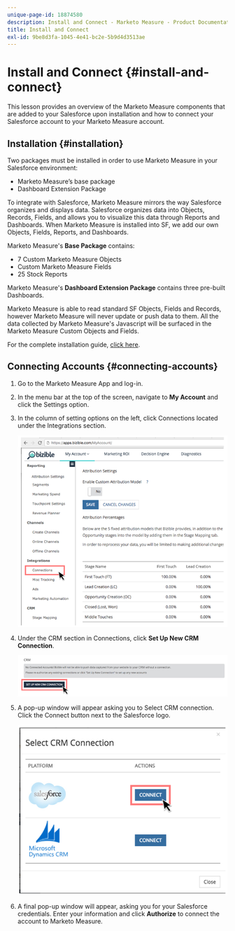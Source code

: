 ```yaml
---
unique-page-id: 18874580
description: Install and Connect - Marketo Measure - Product Documentation
title: Install and Connect
exl-id: 9be8d3fa-1045-4e41-bc2e-5b9d4d3513ae
---
```

# Install and Connect {#install-and-connect}

This lesson provides an overview of the Marketo Measure components that are added to your Salesforce upon installation and how to connect your Salesforce account to your Marketo Measure account.

## Installation {#installation}

Two packages must be installed in order to use Marketo Measure in your Salesforce environment:

* Marketo Measure’s base package
* Dashboard Extension Package

To integrate with Salesforce, Marketo Measure mirrors the way Salesforce organizes and displays data. Salesforce organizes data into Objects, Records, Fields, and allows you to visualize this data through Reports and Dashboards. When Marketo Measure is installed into SF, we add our own Objects, Fields, Reports, and Dashboards.

Marketo Measure's **Base Package** contains:

* 7 Custom Marketo Measure Objects
* Custom Marketo Measure Fields
* 25 Stock Reports

Marketo Measure's **Dashboard Extension Package** contains three pre-built Dashboards.

Marketo Measure is able to read standard SF Objects, Fields and Records, however Marketo Measure will never update or push data to them. All the data collected by Marketo Measure's Javascript will be surfaced in the Marketo Measure Custom Objects and Fields.

For the complete installation guide, [click here](/help/configuration-and-setup/marketo-measure-and-salesforce/marketo-measure-salesforce-package-installation-and-set-up.md).

## Connecting Accounts {#connecting-accounts}

1. Go to the Marketo Measure App and log-in.

1. In the menu bar at the top of the screen, navigate to **My Account** and  click the Settings option.

1. In the column of setting options on the left, click Connections located under the Integrations section.

   ![](assets/1.png)

1. Under the CRM section in Connections, click **Set Up New CRM Connection**.

   ![](assets/2.png)

1. A pop-up window will appear asking you to Select CRM connection. Click the Connect button next to the Salesforce logo.

   ![](assets/3.png)

1. A final pop-up window will appear, asking you for your Salesforce credentials. Enter your information and click **Authorize** to connect the account to Marketo Measure.
